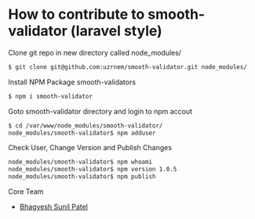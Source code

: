# How to contribute to smooth-validator (laravel style)

Clone git repo in new directory called node_modules/
```sh
$ git clone git@github.com:uzrnem/smooth-validator.git node_modules/
```

Install NPM Package smooth-validators
```sh
$ npm i smooth-validator
```

Goto smooth-validator directory and login to npm accout
```sh
$ cd /var/www/node_modules/smooth-validator/
node_modules/smooth-validator$ npm adduser
```

Check User, Change Version and Publish Changes
```sh
node_modules/smooth-validator$ npm whoami
node_modules/smooth-validator$ npm version 1.0.5
node_modules/smooth-validator$ npm publish
```

Core Team

* [Bhagyesh Sunil Patel]

[//]: # (These are reference links used in the body of this note)

   [Bhagyesh Sunil Patel]: <https://github.com/uzrnem>
